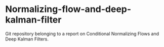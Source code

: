 # Normalizing-flow-and-deep-kalman-filter

Git repository belonging to a report on Conditional Normalizing Flows and Deep Kalman Filters. 
